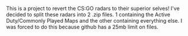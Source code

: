 This is a project to revert the CS:GO radars to their superior selves!
I've decided to split these radars into 2 .zip files. 1 containing the Active Duty/Commonly Played Maps and the other containing everything else. 
I was forced to do this because github has a 25mb limit on files.
